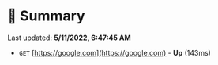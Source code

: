 # 📖 Summary
Last updated: **5/11/2022, 6:47:45 AM**

- `GET` [https://google.com](https://google.com) - **Up** (143ms)
